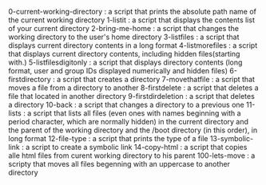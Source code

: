 0-current-working-directory 
: a script that prints the absolute path name of the current working directory
1-listit
: a script that displays the contents list of your current directory
2-bring-me-home
: a script that changes the working directory to the user's home directory
3-listfiles
: a script that displays current directory contents in a long format
4-listmorefiles
: a script that displays current directory contents, including hidden files(starting with.)
5-listfilesdigitonly
: a script that displays directory contents (long format, user and group IDs displayed numerically and hidden files)
6-firstdirectory
: a script that creates a directory
7-movethatfile
: a script that moves a file from a directory to another
8-firstdelete
: a script that deletes a file that located in another directory
9-firstdirdeletion
: a script that deletes a directory
10-back
: a script that changes a directory to a previous one
11-lists
: a script that lists all files (even ones with names beginning with a period character, which are normally hidden) in the current directory and the parent of the working directory and the /boot directory (in this order), in long format
12-file-type
: a script that prints the type of a file
13-symbolic-link 
: a script to create a symbolic link
14-copy-html
: a script that copies alle html files from curent working directory to his parent
100-lets-move
: a scripty that moves all files begenning with an uppercase to another directory
